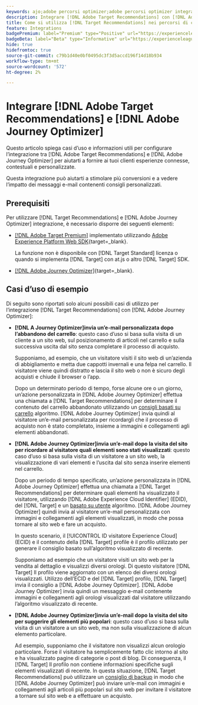 ```yaml
---
keywords: ajo;adobe percorsi optimizer;adobe percorsi optimizer integrazione target;recommendations;target recommendations;integrazione
description: Integrare [!DNL Adobe Target Recommendations] con [!DNL Adobe Journey Optimizer].
title: Come si utilizza [!DNL Target Recommendations] nei percorsi di clienti utilizzando [!DNL Adobe Journey Optimizer]?
feature: Integrations
badgePremium: label="Premium" type="Positive" url="https://experienceleague.adobe.com/docs/target/using/introduction/intro.html?lang=en#premium newtab=true" tooltip="Vedi cosa è incluso in Target Premium."
badgeBeta: label="Beta" type="Informative" url="https://experienceleague.adobe.com/docs/target/using/introduction/intro.html?lang=it#beta newtab=true" tooltip="Cosa sono le funzioni beta in [!DNL Adobe Target]."
hide: true
hidefromtoc: true
source-git-commit: c79b1d40e0bf0495dc3f3d5accd196f14d18b934
workflow-type: tm+mt
source-wordcount: '572'
ht-degree: 2%

---
```


# Integrare [!DNL Adobe Target Recommendations] e [!DNL Adobe Journey Optimizer]

Questo articolo spiega casi d’uso e informazioni utili per configurare l’integrazione tra [!DNL Adobe Target Recommendations] e [!DNL Adobe Journey Optimizer] per aiutarti a fornire ai tuoi clienti esperienze connesse, contestuali e personalizzate.

Questa integrazione può aiutarti a stimolare più conversioni e a vedere l’impatto dei messaggi e-mail contenenti consigli personalizzati.

## Prerequisiti

Per utilizzare [!DNL Target Recommendations] e [!DNL Adobe Journey Optimizer] integrazione, è necessario disporre dei seguenti elementi:

* [[!DNL Adobe Target Premium]](/help/main/c-intro/intro.md#premium) implementato utilizzando [Adobe Experience Platform Web SDK](https://experienceleague.adobe.com/docs/target-dev/developer/client-side/aep-web-sdk.html?lang=it){target=_blank}.

  La funzione non è disponibile con [!DNL Target Standard] licenza o quando si implementa [!DNL Target] con at.js o altro [!DNL Target] SDK.

* [[!DNL Adobe Journey Optimizer]](https://experienceleague.adobe.com/docs/journey-optimizer/using/ajo-home.html){target=_blank}.

## Casi d’uso di esempio

Di seguito sono riportati solo alcuni possibili casi di utilizzo per l’integrazione [!DNL Target Recommendations] con [!DNL Adobe Journey Optimizer]:

* **[!DNL A Journey Optimizer]invia un’e-mail personalizzata dopo l’abbandono del carrello**: questo caso d’uso si basa sulla visita di un cliente a un sito web, sul posizionamento di articoli nel carrello e sulla successiva uscita dal sito senza completare il processo di acquisto.

  Supponiamo, ad esempio, che un visitatore visiti il sito web di un’azienda di abbigliamento e metta due cappotti invernali e una felpa nel carrello. Il visitatore viene quindi distratto e lascia il sito web o non è sicuro degli acquisti e chiude il browser o l’app.

  Dopo un determinato periodo di tempo, forse alcune ore o un giorno, un’azione personalizzata in [!DNL Adobe Journey Optimizer] effettua una chiamata a [!DNL Target Recommendations] per determinare il contenuto del carrello abbandonato utilizzando un [consigli basati su carrello](/help/main/c-recommendations/c-algorithms/base-the-recommendation-on-a-recommendation-key.md) algoritmo. [!DNL Adobe Journey Optimizer] invia quindi al visitatore un’e-mail personalizzata per ricordargli che il processo di acquisto non è stato completato, insieme a immagini e collegamenti agli elementi abbandonati.

* **[!DNL Adobe Journey Optimizer]invia un’e-mail dopo la visita del sito per ricordare al visitatore quali elementi sono stati visualizzati**: questo caso d’uso si basa sulla visita di un visitatore a un sito web, la visualizzazione di vari elementi e l’uscita dal sito senza inserire elementi nel carrello.

  Dopo un periodo di tempo specificato, un’azione personalizzata in [!DNL Adobe Journey Optimizer] effettua una chiamata a [!DNL Target Recommendations] per determinare quali elementi ha visualizzato il visitatore, utilizzando [!DNL Adobe Experience Cloud Identifier] (EDID), del [!DNL Target] e un [basato su utente](/help/main/c-recommendations/c-algorithms/base-the-recommendation-on-a-recommendation-key.md) algoritmo. [!DNL Adobe Journey Optimizer] quindi invia al visitatore un’e-mail personalizzata con immagini e collegamenti agli elementi visualizzati, in modo che possa tornare al sito web e fare un acquisto.

  In questo scenario, il [!UICONTROL ID visitatore Experience Cloud] (ECID) e il contenuto della [!DNL Target] profile è il profilo utilizzato per generare il consiglio basato sull’algoritmo visualizzato di recente.

  Supponiamo ad esempio che un visitatore visiti un sito web per la vendita al dettaglio e visualizzi diversi orologi. Di questo visitatore [!DNL Target] Il profilo viene aggiornato con un elenco dei diversi orologi visualizzati. Utilizzo dell’ECID e del [!DNL Target] profilo, [!DNL Target] invia il consiglio a [!DNL Adobe Journey Optimizer]. [!DNL Adobe Journey Optimizer] invia quindi un messaggio e-mail contenente immagini e collegamenti agli orologi visualizzati dal visitatore utilizzando l’algoritmo visualizzato di recente.

* **[!DNL Adobe Journey Optimizer]invia un’e-mail dopo la visita del sito per suggerire gli elementi più popolari**: questo caso d’uso si basa sulla visita di un visitatore a un sito web, ma non sulla visualizzazione di alcun elemento particolare.

  Ad esempio, supponiamo che il visitatore non visualizzi alcun orologio particolare. Forse il visitatore ha semplicemente fatto clic intorno al sito e ha visualizzato pagine di categorie o post di blog. Di conseguenza, il [!DNL Target] Il profilo non contiene informazioni specifiche sugli elementi visualizzati di recente. In questa situazione, [!DNL Target Recommendations] può utilizzare un [consiglio di backup](/help/main/c-recommendations/c-algorithms/backup-recs.md) in modo che [!DNL Adobe Journey Optimizer] può inviare un’e-mail con immagini e collegamenti agli articoli più popolari sul sito web per invitare il visitatore a tornare sul sito web e a effettuare un acquisto.


